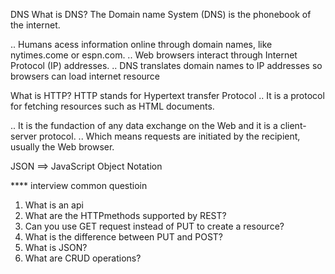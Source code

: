 DNS
What is DNS?
The Domain name System (DNS) is the phonebook of the internet.

.. Humans acess information online through domain names, like nytimes.come or espn.com.
.. Web browsers interact through Internet Protocol (IP) addresses.
.. DNS translates domain names to IP addresses so browsers can load internet resource 





What is HTTP?
HTTP stands for Hypertext transfer Protocol
.. It is a protocol for fetching resources such as HTML documents.

.. It is the fundaction of any data exchange on the Web and it is a client-server protocol.
.. Which means requests are initiated by the recipient, usually the Web browser.

JSON 
==> JavaScript Object Notation



**** interview common questioin
1. What is an api
2. What are the HTTPmethods supported by REST?
3. Can you use GET request instead of PUT to create a resource?
4. What is the difference between PUT and POST?
5. What is JSON?
6. What are CRUD operations?